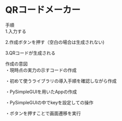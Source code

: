 # QRコードメーカー

手順  
1.入力する  

2.作成ボタンを押す（空白の場合は生成されない)  

3.QRコードが生成される  

作成の意図  
・現時点の実力の示すコードの作成  

・初めて使うライブラリの導入手順を確認しながら作成  

・PySimpleGUIを用いたAppの作成  

・PySimpleGUIの中でkeyを設定しての操作  

・ボタンを押すことで画面遷移を実行  
